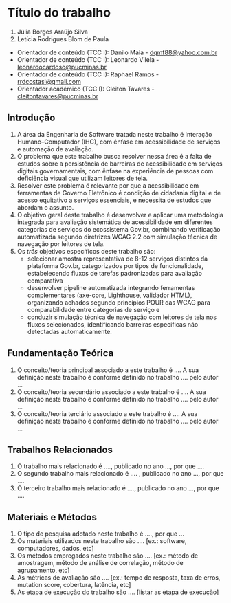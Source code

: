 # Título do trabalho

1. Júlia Borges Araújo Silva
1. Letícia Rodrigues Blom de Paula

* Orientador de conteúdo (TCC I): Danilo Maia - dqmf88@yahoo.com.br
* Orientador de conteúdo (TCC I): Leonardo Vilela - leonardocardoso@pucminas.br
* Orientador de conteúdo (TCC I): Raphael Ramos - rrdcostasi@gmail.com
* Orientador acadêmico (TCC I): Cleiton Tavares - cleitontavares@pucminas.br


## Introdução

1. A área da Engenharia de Software tratada neste trabalho é Interação Humano–Computador (IHC), com ênfase em acessibilidade de serviços e automação de avaliação.
1. O problema que este trabalho busca resolver nessa área é a falta de estudos sobre a persistência de barreiras de acessibilidade em serviços digitais governamentais, com ênfase na experiência de pessoas com deficiência visual que utilizam leitores de tela.
1. Resolver este problema é relevante por que a acessibilidade em ferramentas de Governo Eletrônico é condição de cidadania digital e de acesso equitativo a serviços essenciais, e necessita de estudos que abordam o assunto.
1. O objetivo geral deste trabalho é desenvolver e aplicar uma metodologia integrada para avaliação sistemática de acessibilidade em diferentes categorias de serviços do ecossistema Gov.br, combinando verificação automatizada segundo diretrizes WCAG 2.2 com
simulação técnica de navegação por leitores de tela.
1. Os *três* objetivos específicos deste trabalho são:
   - selecionar amostra representativa de 8-12 serviços distintos da plataforma Gov.br, categorizados por tipos de funcionalidade, estabelecendo fluxos de tarefas padronizadas para avaliação comparativa 
   - desenvolver pipeline automatizada integrando ferramentas complementares (axe-core, Lighthouse, validador HTML), organizando achados segundo princípios POUR das WCAG para comparabilidade entre categorias de serviço e
   - conduzir simulação técnica de navegação com leitores de tela nos fluxos selecionados, identificando barreiras específicas não detectadas automaticamente.

## Fundamentação Teórica

1. O conceito/teoria principal associado a este trabalho é ....  A sua definição neste trabalho  é conforme definido no trabalho .... pelo autor ...
1. O conceito/teoria secundário associado a este trabalho é ....  A sua definição neste trabalho é conforme definido no trabalho .... pelo autor ...
1. O conceito/teoria terciário associado a este trabalho é ....  A sua definição neste trabalho é conforme definido no trabalho .... pelo autor ...

## Trabalhos Relacionados

1. O trabalho mais relacionado é ...., publicado no ano ..., por que ....
1. O segundo trabalho mais relacionado é .... , publicado no ano ..., por que ....
1. O terceiro trabalho mais relacionado é ...., publicado no ano ...,  por que ....

## Materiais e Métodos

1. O tipo de pesquisa adotado neste trabalho é ...., por que ...
1. Os materiais utilizados neste trabalho são .... [ex.: software, computadores, dados, etc]
1. Os métodos empregados neste trabalho são .... [ex.: método de amostragem, método de análise de correlação, método de agrupamento, etc]
1. As métricas de avaliação são .... [ex.: tempo de resposta, taxa de erros, mutation score, cobertura, latência, etc]
1. As etapa de execução do trabalho são .... [listar as etapa de execução]
